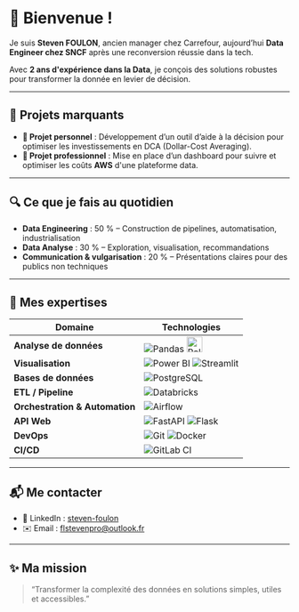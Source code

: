 # 👋 Bienvenue !

Je suis **Steven FOULON**, ancien manager chez Carrefour, aujourd’hui **Data Engineer chez SNCF** après une reconversion réussie dans la tech.

Avec **2 ans d'expérience dans la Data**, je conçois des solutions robustes pour transformer la donnée en levier de décision.

---

## 🚀 Projets marquants

* **🧠 Projet personnel** : Développement d’un outil d’aide à la décision pour optimiser les investissements en DCA (Dollar-Cost Averaging).
* **💼 Projet professionnel** : Mise en place d’un dashboard pour suivre et optimiser les coûts **AWS** d'une plateforme data.

---

## 🔍 Ce que je fais au quotidien

* **Data Engineering** : 50 % – Construction de pipelines, automatisation, industrialisation
* **Data Analyse** : 30 % – Exploration, visualisation, recommandations
* **Communication & vulgarisation** : 20 % – Présentations claires pour des publics non techniques

---

## 🧰 Mes expertises

| Domaine                        | Technologies                                                                                                                                                                                                                            |
| ------------------------------ | --------------------------------------------------------------------------------------------------------------------------------------------------------------------------------------------------------------------------------------- |
| **Analyse de données**         | ![Pandas](https://img.shields.io/badge/Pandas-150458.svg?style=for-the-badge\&logo=pandas\&logoColor=white) <img src="https://raw.githubusercontent.com/pola-rs/polars-static/main/docs/polars.svg" alt="Polars" height="28"/> |
| **Visualisation**              | ![Power BI](https://img.shields.io/badge/Power%20BI-Business_Intelligence-F2C811?style=for-the-badge&logo=powerbi&logoColor=black) ![Streamlit](https://img.shields.io/badge/Streamlit-FF4B4B.svg?style=for-the-badge\&logo=streamlit\&logoColor=white) |
| **Bases de données**           | ![PostgreSQL](https://img.shields.io/badge/PostgreSQL-336791.svg?style=for-the-badge\&logo=postgresql\&logoColor=white)                                                                                                                 |
| **ETL / Pipeline**             | ![Databricks](https://img.shields.io/badge/Databricks-EF3E42.svg?style=for-the-badge\&logo=databricks\&logoColor=white)                                                                                                                 |
| **Orchestration & Automation** | ![Airflow](https://img.shields.io/badge/Airflow-017CEE.svg?style=for-the-badge\&logo=apache-airflow\&logoColor=white)                                                                                                                   |
| **API Web**                    | ![FastAPI](https://img.shields.io/badge/FastAPI-05998B.svg?style=for-the-badge\&logo=fastapi\&logoColor=white) ![Flask](https://img.shields.io/badge/Flask_API-000000.svg?style=for-the-badge\&logo=flask\&logoColor=white)             |
| **DevOps**                     | ![Git](https://img.shields.io/badge/Git-F05032.svg?style=for-the-badge\&logo=git\&logoColor=white) ![Docker](https://img.shields.io/badge/Docker-2496ED.svg?style=for-the-badge\&logo=docker\&logoColor=white)                          |
| **CI/CD**                      | ![GitLab CI](https://img.shields.io/badge/GitLab_CI-FC6D26.svg?style=for-the-badge\&logo=gitlab\&logoColor=white)                                                                                                                       |

---

## 📬 Me contacter

* 💼 LinkedIn : [steven-foulon](https://www.linkedin.com/in/steven-foulon-69332514378921788486211/)
* ✉️ Email : [flstevenpro@outlook.fr](mailto:flstevenpro@outlook.fr)

---

## ✨ Ma mission

> “Transformer la complexité des données en solutions simples, utiles et accessibles.”
